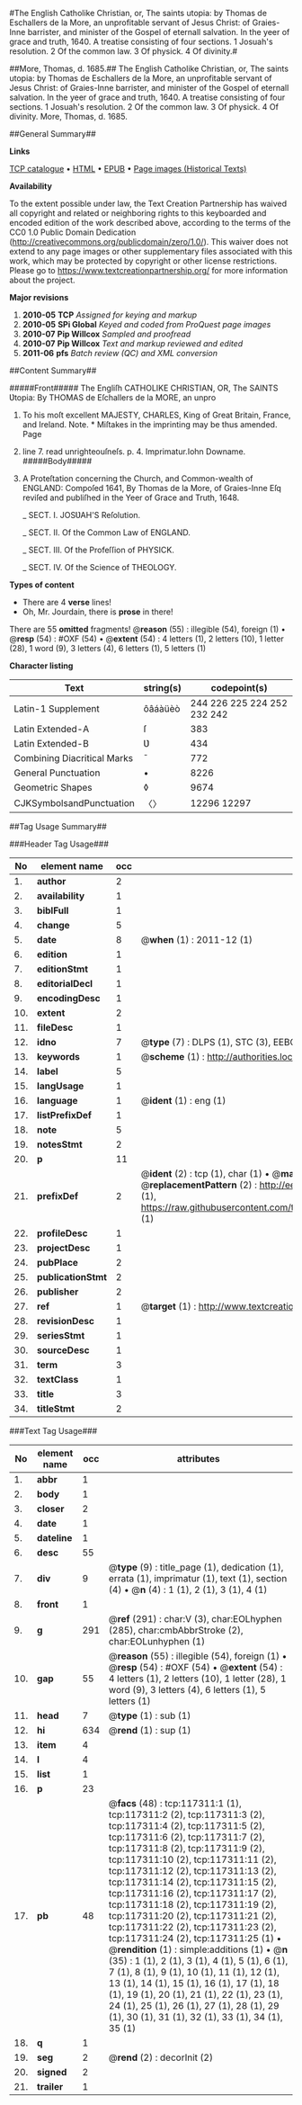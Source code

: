 #The English Catholike Christian, or, The saints utopia: by Thomas de Eschallers de la More, an unprofitable servant of Jesus Christ: of Graies-Inne barrister, and minister of the Gospel of eternall salvation. In the yeer of grace and truth, 1640. A treatise consisting of four sections. 1 Josuah's resolution. 2 Of the common law. 3 Of physick. 4 Of divinity.#

##More, Thomas, d. 1685.##
The English Catholike Christian, or, The saints utopia: by Thomas de Eschallers de la More, an unprofitable servant of Jesus Christ: of Graies-Inne barrister, and minister of the Gospel of eternall salvation. In the yeer of grace and truth, 1640. A treatise consisting of four sections. 1 Josuah's resolution. 2 Of the common law. 3 Of physick. 4 Of divinity.
More, Thomas, d. 1685.

##General Summary##

**Links**

[TCP catalogue](http://www.ota.ox.ac.uk/tcp/)  • 
[HTML](http://tei.it.ox.ac.uk/tcp/Texts-HTML/free/A82/A82301.html)  • 
[EPUB](http://tei.it.ox.ac.uk/tcp/Texts-EPUB/free/A82/A82301.epub) • 
[Page images (Historical Texts)](https://historicaltexts.jisc.ac.uk/eebo-99865076e)

**Availability**

To the extent possible under law, the Text Creation Partnership has waived all copyright and related or neighboring rights to this keyboarded and encoded edition of the work described above, according to the terms of the CC0 1.0 Public Domain Dedication (http://creativecommons.org/publicdomain/zero/1.0/). This waiver does not extend to any page images or other supplementary files associated with this work, which may be protected by copyright or other license restrictions. Please go to https://www.textcreationpartnership.org/ for more information about the project.

**Major revisions**

1. __2010-05__ __TCP__ *Assigned for keying and markup*
1. __2010-05__ __SPi Global__ *Keyed and coded from ProQuest page images*
1. __2010-07__ __Pip Willcox__ *Sampled and proofread*
1. __2010-07__ __Pip Willcox__ *Text and markup reviewed and edited*
1. __2011-06__ __pfs__ *Batch review (QC) and XML conversion*

##Content Summary##

#####Front#####
The Engliſh CATHOLIKE CHRISTIAN, OR, The SAINTS
Ʋtopia: By THOMAS de Eſchallers de la MORE, an unpro
1. To his moſt excellent MAJESTY, CHARLES, King of
Great Britain, France, and Ireland.
Note. * Miſtakes in the imprinting may be thus amended. Page
1. line 7. read unrighteouſneſs. p. 4. Imprimatur.Iohn Downame.
#####Body#####

1. A Proteſtation concerning the Church, and
Common-wealth of ENGLAND: Compoſed 1641, By Thomas de la More, of Graies-Inne Eſq reviſed and publiſhed in the Yeer of Grace and Truth, 1648.

    _ SECT. I. JOSƲAH'S Reſolution.

    _ SECT. II. Of the Common Law of
ENGLAND.

    _ SECT. III. Of the Profeſſion of
PHYSICK.

    _ SECT. IV. Of the Science of
THEOLOGY.

**Types of content**

  * There are 4 **verse** lines!
  * Oh, Mr. Jourdain, there is **prose** in there!

There are 55 **omitted** fragments! 
 @__reason__ (55) : illegible (54), foreign (1)  •  @__resp__ (54) : #OXF (54)  •  @__extent__ (54) : 4 letters (1), 2 letters (10), 1 letter (28), 1 word (9), 3 letters (4), 6 letters (1), 5 letters (1)

**Character listing**


|Text|string(s)|codepoint(s)|
|---|---|---|
|Latin-1 Supplement|ôâáàüèò|244 226 225 224 252 232 242|
|Latin Extended-A|ſ|383|
|Latin Extended-B|Ʋ|434|
|Combining             Diacritical Marks|̄|772|
|General Punctuation|•|8226|
|Geometric Shapes|◊|9674|
|CJKSymbolsandPunctuation|〈〉|12296 12297|

##Tag Usage Summary##

###Header Tag Usage###

|No|element name|occ|attributes|
|---|---|---|---|
|1.|__author__|2||
|2.|__availability__|1||
|3.|__biblFull__|1||
|4.|__change__|5||
|5.|__date__|8| @__when__ (1) : 2011-12 (1)|
|6.|__edition__|1||
|7.|__editionStmt__|1||
|8.|__editorialDecl__|1||
|9.|__encodingDesc__|1||
|10.|__extent__|2||
|11.|__fileDesc__|1||
|12.|__idno__|7| @__type__ (7) : DLPS (1), STC (3), EEBO-CITATION (1), PROQUEST (1), VID (1)|
|13.|__keywords__|1| @__scheme__ (1) : http://authorities.loc.gov/ (1)|
|14.|__label__|5||
|15.|__langUsage__|1||
|16.|__language__|1| @__ident__ (1) : eng (1)|
|17.|__listPrefixDef__|1||
|18.|__note__|5||
|19.|__notesStmt__|2||
|20.|__p__|11||
|21.|__prefixDef__|2| @__ident__ (2) : tcp (1), char (1)  •  @__matchPattern__ (2) : ([0-9\-]+):([0-9IVX]+) (1), (.+) (1)  •  @__replacementPattern__ (2) : http://eebo.chadwyck.com/downloadtiff?vid=$1&page=$2 (1), https://raw.githubusercontent.com/textcreationpartnership/Texts/master/tcpchars.xml#$1 (1)|
|22.|__profileDesc__|1||
|23.|__projectDesc__|1||
|24.|__pubPlace__|2||
|25.|__publicationStmt__|2||
|26.|__publisher__|2||
|27.|__ref__|1| @__target__ (1) : http://www.textcreationpartnership.org/docs/. (1)|
|28.|__revisionDesc__|1||
|29.|__seriesStmt__|1||
|30.|__sourceDesc__|1||
|31.|__term__|3||
|32.|__textClass__|1||
|33.|__title__|3||
|34.|__titleStmt__|2||


###Text Tag Usage###

|No|element name|occ|attributes|
|---|---|---|---|
|1.|__abbr__|1||
|2.|__body__|1||
|3.|__closer__|2||
|4.|__date__|1||
|5.|__dateline__|1||
|6.|__desc__|55||
|7.|__div__|9| @__type__ (9) : title_page (1), dedication (1), errata (1), imprimatur (1), text (1), section (4)  •  @__n__ (4) : 1 (1), 2 (1), 3 (1), 4 (1)|
|8.|__front__|1||
|9.|__g__|291| @__ref__ (291) : char:V (3), char:EOLhyphen (285), char:cmbAbbrStroke (2), char:EOLunhyphen (1)|
|10.|__gap__|55| @__reason__ (55) : illegible (54), foreign (1)  •  @__resp__ (54) : #OXF (54)  •  @__extent__ (54) : 4 letters (1), 2 letters (10), 1 letter (28), 1 word (9), 3 letters (4), 6 letters (1), 5 letters (1)|
|11.|__head__|7| @__type__ (1) : sub (1)|
|12.|__hi__|634| @__rend__ (1) : sup (1)|
|13.|__item__|4||
|14.|__l__|4||
|15.|__list__|1||
|16.|__p__|23||
|17.|__pb__|48| @__facs__ (48) : tcp:117311:1 (1), tcp:117311:2 (2), tcp:117311:3 (2), tcp:117311:4 (2), tcp:117311:5 (2), tcp:117311:6 (2), tcp:117311:7 (2), tcp:117311:8 (2), tcp:117311:9 (2), tcp:117311:10 (2), tcp:117311:11 (2), tcp:117311:12 (2), tcp:117311:13 (2), tcp:117311:14 (2), tcp:117311:15 (2), tcp:117311:16 (2), tcp:117311:17 (2), tcp:117311:18 (2), tcp:117311:19 (2), tcp:117311:20 (2), tcp:117311:21 (2), tcp:117311:22 (2), tcp:117311:23 (2), tcp:117311:24 (2), tcp:117311:25 (1)  •  @__rendition__ (1) : simple:additions (1)  •  @__n__ (35) : 1 (1), 2 (1), 3 (1), 4 (1), 5 (1), 6 (1), 7 (1), 8 (1), 9 (1), 10 (1), 11 (1), 12 (1), 13 (1), 14 (1), 15 (1), 16 (1), 17 (1), 18 (1), 19 (1), 20 (1), 21 (1), 22 (1), 23 (1), 24 (1), 25 (1), 26 (1), 27 (1), 28 (1), 29 (1), 30 (1), 31 (1), 32 (1), 33 (1), 34 (1), 35 (1)|
|18.|__q__|1||
|19.|__seg__|2| @__rend__ (2) : decorInit (2)|
|20.|__signed__|2||
|21.|__trailer__|1||
